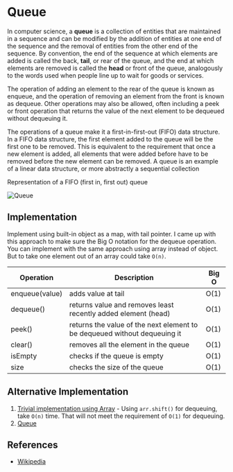 # Queue

In computer science, a **queue** is a collection of entities that are maintained in a sequence and can be modified by the addition of entities at one end of the sequence and the removal of entities from the other end of the sequence. By convention, the end of the sequence at which elements are added is called the back, **tail**, or rear of the queue, and the end at which elements are removed is called the **head** or front of the queue, analogously to the words used when people line up to wait for goods or services.

The operation of adding an element to the rear of the queue is known as enqueue, and the operation of removing an element from the front is known as dequeue. Other operations may also be allowed, often including a peek or front operation that returns the value of the next element to be dequeued without dequeuing it.

The operations of a queue make it a first-in-first-out (FIFO) data structure. In a FIFO data structure, the first element added to the queue will be the first one to be removed. This is equivalent to the requirement that once a new element is added, all elements that were added before have to be removed before the new element can be removed. A queue is an example of a linear data structure, or more abstractly a sequential collection

Representation of a FIFO (first in, first out) queue

![Queue](https://upload.wikimedia.org/wikipedia/commons/5/52/Data_Queue.svg)

## Implementation

Implement using built-in object as a map, with tail pointer. I came up with this approach to make sure the Big O notation for the dequeue operation. You can implement with the same approach using array instead of object. But to take one element out of an array could take `O(n)`.

| Operation      | Description                                                               | Big O |
| -------------- | ------------------------------------------------------------------------- | ----- |
| enqueue(value) | adds value at tail                                                        | O(1)  |
| dequeue()      | returns value and removes least recently added element (head)             | O(1)  |
| peek()         | returns the value of the next element to be dequeued without dequeuing it | O(1)  |
| clear()        | removes all the element in the queue                                      | O(1)  |
| isEmpty        | checks if the queue is empty                                              | O(1)  |
| size           | checks the size of the queue                                              | O(1)  |


## Alternative Implementation

1. [Trivial implementation using Array][0] - Using `arr.shift()` for dequeuing, take `O(n)` time. That will not meet the requirement of `O(1)` for dequeuing.
2. [Queue][1]

## References

- [Wikipedia](https://en.wikipedia.org/wiki/Queue_(abstract_data_type))

[0]: https://github.com/davidshariff/computer-science/blob/master/Data%20Structures/Queue.js
[1]: https://github.com/yangshun/lago/blob/master/lib/data-structures/Queue.js
